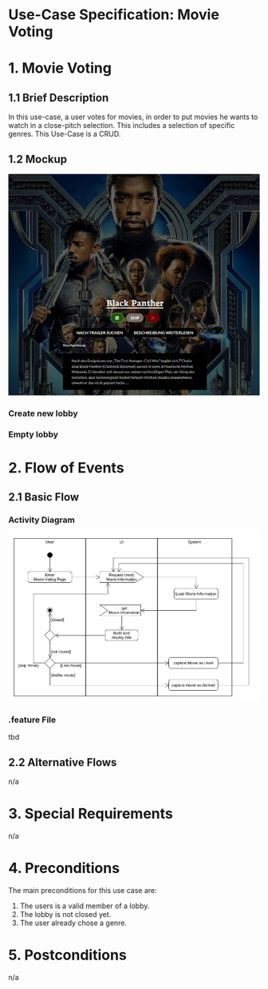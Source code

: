# Use-Case Specification: Movie Voting

# 1. Movie Voting

## 1.1 Brief Description
In this use-case, a user votes for movies, in order to put movies he wants to watch in a close-pitch selection. This includes a selection of specific genres. This Use-Case is a CRUD.

## 1.2 Mockup
![mockup-movie-voting](./Screenshots/website-movie-voting.png)

### Create new lobby

### Empty lobby


# 2. Flow of Events

## 2.1 Basic Flow

### Activity Diagram
![ActivityDiagram for MovieVoting](../ActivityDiagrams/ActivityDiagram_MovieVoting.jpg)

### .feature File
tbd


## 2.2 Alternative Flows
n/a

# 3. Special Requirements
n/a

# 4. Preconditions
The main preconditions for this use case are:

 1. The users is a valid member of a lobby.
 2. The lobby is not closed yet.
 3. The user already chose a genre.

# 5. Postconditions
n/a
